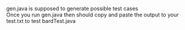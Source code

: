 gen.java is supposed to generate possible test cases  
Once you run gen.java then should copy and paste the output to your test.txt to test bardTest.java

